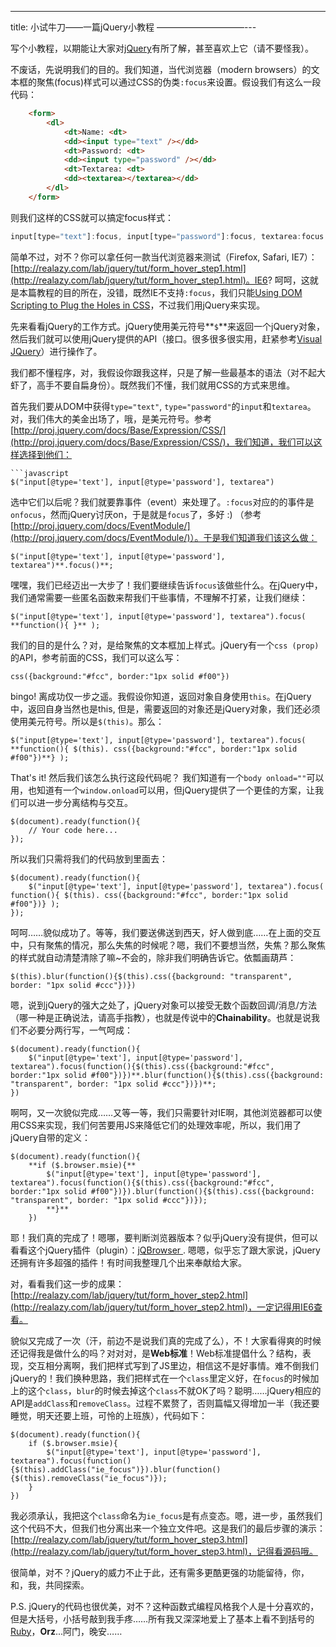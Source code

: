 ---

title: 小试牛刀——一篇jQuery小教程
——————————---

写个小教程，以期能让大家对[jQuery](http://jquery.com)有所了解，甚至喜欢上它（请不要怪我）。

不废话，先说明我们的目的。我们知道，当代浏览器（modern browsers）的文本框的聚焦(focus)样式可以通过CSS的伪类`:focus`来设置。假设我们有这么一段代码：

```html
    <form>
    	<dl>
    		<dt>Name: <dt>
    		<dd><input type="text" /></dd>
    		<dt>Password: <dt>
    		<dd><input type="password" /></dd>
    		<dt>Textarea: <dt>
    		<dd><textarea></textarea></dd>
    	</dl>
    </form>
```

则我们这样的CSS就可以搞定focus样式：

```javascript
input[type="text"]:focus, input[type="password"]:focus, textarea:focus { border: 1px solid #f00; background: #fcc; }
```

简单不过，对不？你可以拿任何一款当代浏览器来测试（Firefox, Safari, IE7）： [http://realazy.com/lab/jquery/tut/form_hover_step1.html](http://realazy.com/lab/jquery/tut/form_hover_step1.html)。IE6? 呵呵，这就是本篇教程的目的所在，没错，既然IE不支持`:focus`，我们只能[Using DOM Scripting to Plug the Holes in CSS](http://domscripting.com/presentations/atmedia2006/slides/)，不过我们用jQuery来实现。

先来看看jQuery的工作方式。jQuery使用美元符号**`$`**来返回一个jQuery对象，然后我们就可以使用jQuery提供的API（接口。很多很多很实用，赶紧参考[Visual JQuery](http://visualjquery.com/index.xml)）进行操作了。

我们都不懂程序，对，我假设你跟我这样，只是了解一些最基本的语法（对不起大虾了，高手不要自扁身份）。既然我们不懂，我们就用CSS的方式来思维。

首先我们要从DOM中获得`type="text"`, `type="password"`的`input`和`textarea`。对，我们伟大的美金出场了，哦，是美元符号。参考[http://proj.jquery.com/docs/Base/Expression/CSS/](http://proj.jquery.com/docs/Base/Expression/CSS/)，我们知道，我们可以这样选择到他们：

```
```javascript
$("input[@type='text'], input[@type='password'], textarea")
```

选中它们以后呢？我们就要靠事件（event）来处理了。`:focus`对应的的事件是`onfocus`，然而jQuery讨厌on，于是就是`focus`了，多好 :) （参考[http://proj.jquery.com/docs/EventModule/](http://proj.jquery.com/docs/EventModule/)）。于是我们知道我们该这么做：

```
$("input[@type='text'], input[@type='password'], textarea")**.focus()**;
```

嘿嘿，我们已经迈出一大步了！我们要继续告诉`focus`该做些什么。在jQuery中，我们通常需要一些匿名函数来帮我们干些事情，不理解不打紧，让我们继续：

```
$("input[@type='text'], input[@type='password'], textarea").focus( **function(){ }** );
```

我们的目的是什么？对，是给聚焦的文本框加上样式。jQuery有一个`css (prop)`的API，参考前面的CSS，我们可以这么写：

```
css({background:"#fcc", border:"1px solid #f00"})
```

bingo! 离成功仅一步之遥。我假设你知道，返回对象自身使用`this`。在jQuery中，返回自身当然也是this, 但是，需要返回的对象还是jQuery对象，我们还必须使用美元符号。所以是`$(this)`。那么：

```
$("input[@type='text'], input[@type='password'], textarea").focus( **function(){ $(this). css({background:"#fcc", border:"1px solid #f00"})**} );
```

That's it! 然后我们该怎么执行这段代码呢？ 我们知道有一个`body onload=""`可以用，也知道有一个`window.onload`可以用，但jQuery提供了一个更佳的方案，让我们可以进一步分离结构与交互。

```
$(document).ready(function(){
    // Your code here...
});
```

所以我们只需将我们的代码放到里面去：

```
$(document).ready(function(){
    $("input[@type='text'], input[@type='password'], textarea").focus( function(){ $(this). css({background:"#fcc", border:"1px solid #f00"})} );
});
```

呵呵……貌似成功了。等等，我们要送佛送到西天，好人做到底……在上面的交互中，只有聚焦的情况，那么失焦的时候呢？嗯，我们不要想当然，失焦？那么聚焦的样式就自动清楚清除了嘛~不会的，除非我们明确告诉它。依瓢画葫芦：

```
$(this).blur(function(){$(this).css({background: "transparent", border: "1px solid #ccc"})})
```

嗯，说到jQuery的强大之处了，jQuery对象可以接受无数个函数回调/消息/方法（哪一种是正确说法，请高手指教），也就是传说中的**Chainability**。也就是说我们不必要分两行写，一气呵成：

```
$(document).ready(function(){
    $("input[@type='text'], input[@type='password'], textarea").focus(function(){$(this).css({background:"#fcc", border:"1px solid #f00"})})**.blur(function(){$(this).css({background: "transparent", border: "1px solid #ccc"})})**;
})
```

啊呵，又一次貌似完成……又等一等，我们只需要针对IE啊，其他浏览器都可以使用CSS来实现，我们何苦要用JS来降低它们的处理效率呢，所以，我们用了jQuery自带的定义：

```
$(document).ready(function(){
    **if ($.browser.msie){**
        $("input[@type='text'], input[@type='password'], textarea").focus(function(){$(this).css({background:"#fcc", border:"1px solid #f00"})}).blur(function(){$(this).css({background: "transparent", border: "1px solid #ccc"})});
        **}**
    })
```

耶！我们真的完成了！嗯哪，要判断浏览器版本？似乎jQuery没有提供，但可以看看这个jQuery插件（plugin）：[jQBrowser ](http://davecardwell.co.uk/geekery/javascript/jquery/jqbrowser/). 嗯嗯，似乎忘了跟大家说，jQuery还拥有许多超强的插件！有时间我整理几个出来奉献给大家。

对，看看我们这一步的成果：[http://realazy.com/lab/jquery/tut/form_hover_step2.html](http://realazy.com/lab/jquery/tut/form_hover_step2.html)，一定记得用IE6查看。

貌似又完成了一次（汗，前边不是说我们真的完成了么），不！大家看得爽的时候还记得我是做什么的吗？对对对，是**Web标准**！Web标准提倡什么？结构，表现，交互相分离啊，我们把样式写到了JS里边，相信这不是好事情。难不倒我们jQuery的！我们换种思路，我们把样式在一个`class`里定义好，在`focus`的时候加上的这个`class`，`blur`的时候去掉这个`class`不就OK了吗？聪明……jQuery相应的API是`addClass`和`removeClass`。过程不累赘了，否则篇幅又得增加一半（我还要睡觉，明天还要上班，可怜的上班族），代码如下：

```
$(document).ready(function(){
    if ($.browser.msie){
        $("input[@type='text'], input[@type='password'], textarea").focus(function(){$(this).addClass("ie_focus")}).blur(function(){$(this).removeClass("ie_focus")});
    }
})
```

我必须承认，我把这个`class`命名为`ie_focus`是有点变态。嗯，进一步，虽然我们这个代码不大，但我们也分离出来一个独立文件吧。这是我们的最后步骤的演示：[http://realazy.com/lab/jquery/tut/form_hover_step3.html](http://realazy.com/lab/jquery/tut/form_hover_step3.html)，记得看源码哦。

很简单，对不？jQuery的威力不止于此，还有需多更酷更强的功能留待，你，和，我，共同探索。

P.S. jQuery的代码也很优美，对不？这种函数式编程风格我个人是十分喜欢的，但是大括号，小括号敲到我手疼……所有我又深深地爱上了基本上看不到括号的[Ruby](http://www.ruby-lang.org/)，**Orz**...阿门，晚安……

